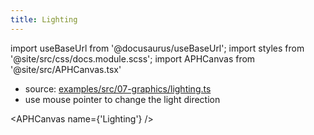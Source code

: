 ```yaml
---
title: Lighting
---
```


import useBaseUrl from '@docusaurus/useBaseUrl';
import styles from '@site/src/css/docs.module.scss';
import APHCanvas from '@site/src/APHCanvas.tsx'

- source: [examples/src/07-graphics/lighting.ts](https://github.com/APHGames/examples/blob/main/src/07-graphics/lighting.ts)
- use mouse pointer to change the light direction

<APHCanvas name={'Lighting'} />

